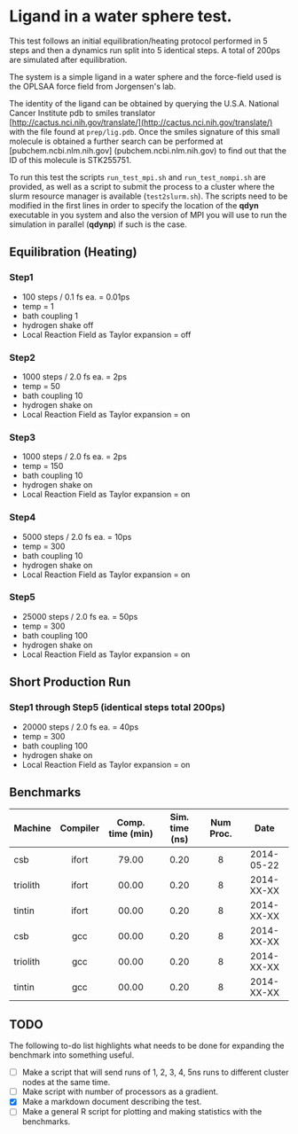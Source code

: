 Ligand in a water sphere test.
================================================================================

This test follows an initial equilibration/heating protocol performed 
in 5 steps and then a dynamics run split into 5 identical steps. A total of
200ps are simulated after equilibration.

The system is a simple ligand in a water sphere and the
force-field used is the OPLSAA force field from Jorgensen's lab.

The  identity  of   the  ligand  can  be  obtained   by  querying  the
U.S.A.   National   Cancer   Institute  pdb   to   smiles   translator
[http://cactus.nci.nih.gov/translate/](http://cactus.nci.nih.gov/translate/)
with the  file found at  `prep/lig.pdb`. Once the smiles  signature of
this small molecule  is obtained a further search can  be performed at
[pubchem.ncbi.nlm.nih.gov] (pubchem.ncbi.nlm.nih.gov) to find out that
the ID of this molecule is STK255751.

To run this test the scripts `run_test_mpi.sh` and `run_test_nompi.sh` are
provided, as well as a script to submit the process to a cluster where the
slurm resource manager is available (`test2slurm.sh`). The scripts need to be
modified in the first lines in order to specify the location of the **qdyn**
executable in you system and also the version of MPI you will use to run the
simulation in parallel (**qdynp**) if such is the case.


Equilibration (Heating)
--------------------------------------------------------------------------------

### Step1
 - 100 steps / 0.1 fs ea. = 0.01ps
 - temp = 1
 - bath coupling 1
 - hydrogen shake off
 - Local Reaction Field as Taylor expansion = off


### Step2
 - 1000 steps / 2.0 fs ea. = 2ps
 - temp = 50
 - bath coupling 10
 - hydrogen shake on
 - Local Reaction Field as Taylor expansion = on


### Step3
 - 1000 steps / 2.0 fs ea. = 2ps
 - temp = 150
 - bath coupling 10
 - hydrogen shake on
 - Local Reaction Field as Taylor expansion = on


### Step4
 - 5000 steps / 2.0 fs ea. = 10ps
 - temp = 300
 - bath coupling 10
 - hydrogen shake on
 - Local Reaction Field as Taylor expansion = on


### Step5
 - 25000 steps / 2.0 fs ea. = 50ps
 - temp = 300
 - bath coupling 100
 - hydrogen shake on
 - Local Reaction Field as Taylor expansion = on



Short Production Run
--------------------------------------------------------------------------------

### Step1 through Step5 (identical steps total 200ps)
 - 20000 steps / 2.0 fs ea. = 40ps
 - temp = 300
 - bath coupling 100
 - hydrogen shake on
 - Local Reaction Field as Taylor expansion = on


Benchmarks
--------------------------------------------------------------------------------


|  Machine     | Compiler    | Comp. time (min) | Sim. time (ns) | Num Proc. |    Date    |
|:-------------|:-----------:|:----------------:|:--------------:|:---------:|:----------:|
| csb          | ifort       | 79.00            |      0.20      |   8       | 2014-05-22 |
| triolith     | ifort       | 00.00            |      0.20      |   8       | 2014-XX-XX |
| tintin       | ifort       | 00.00            |      0.20      |   8       | 2014-XX-XX |
| csb          | gcc         | 00.00            |      0.20      |   8       | 2014-XX-XX |
| triolith     | gcc         | 00.00            |      0.20      |   8       | 2014-XX-XX |
| tintin       | gcc         | 00.00            |      0.20      |   8       | 2014-XX-XX |


TODO
--------------------------------------------------------------------------------

The following to-do list highlights what needs to be done for expanding the benchmark into
something useful.

- [ ] Make a script that will send runs of 1, 2, 3, 4, 5ns runs to different cluster nodes
      at the same time.
- [ ] Make script with number of processors as a gradient.
- [x] Make a markdown document describing the test.
- [ ] Make a general R script for plotting and making statistics with the benchmarks.
